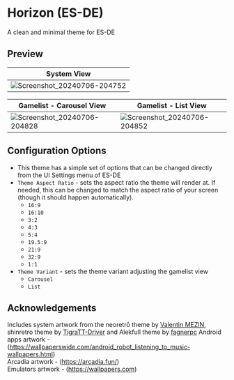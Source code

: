 # Horizon (ES-DE)
A clean and minimal theme for ES-DE

## **Preview**
| System View |
|----|
| ![Screenshot_20240706-204752](https://github.com/RobZombie9043/horizon-es-de/assets/77545967/549e5386-3b95-4759-b506-42cf25677bd7) |


| Gamelist - Carousel View | Gamelist - List View |
|----|----|
| ![Screenshot_20240706-204828](https://github.com/RobZombie9043/horizon-es-de/assets/77545967/4456dbbd-06e4-48e1-84b5-b90cb9793fe5) | ![Screenshot_20240706-204852](https://github.com/RobZombie9043/horizon-es-de/assets/77545967/cdaac35b-3dfc-4586-9c12-14c0ea882c42) |


## **Configuration Options**

- This theme has a simple set of options that can be changed directly from the UI Settings menu of ES-DE
- `Theme Aspect Ratio` - sets the aspect ratio the theme will render at. If needed, this can be changed to match the aspect ratio of your screen (though it should happen automatically).
   - `16:9`
   - `16:10`
   - `3:2`
   - `4:3`
   - `5:4`
   - `19.5:9`
   - `21:9`
   - `32:9`
   - `1:1`
- `Theme Variant` - sets the theme variant adjusting the gamelist view
   - `Carousel`
   - `List`  

## **Acknowledgements**

Includes system artwork from the neoretrō theme by [Valentin MEZIN](https://github.com/valsou), shinretro theme by [TigraTT-Driver](https://github.com/TigraTT-Driver) and Alekfull theme by [fagnerpc](https://github.com/fagnerpc)
Android apps artwork - (https://wallpaperswide.com/android_robot_listening_to_music-wallpapers.html)  
Arcadia artwork - (https://arcadia.fun/)  
Emulators artwork - (https://wallpapers.com)  
